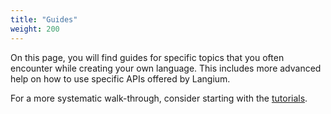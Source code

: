 ```yaml
---
title: "Guides"
weight: 200
---
```


On this page, you will find guides for specific topics that you often encounter while creating your own language. This includes more advanced help on how to use specific APIs offered by Langium.

For a more systematic walk-through, consider starting with the [tutorials](/tutorials/).
